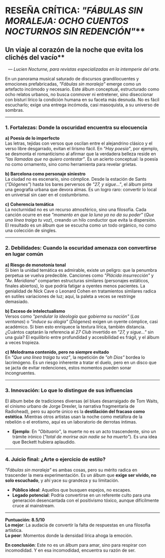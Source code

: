 # RESEÑA CRÍTICA: *"FÁBULAS SIN MORALEJA: OCHO CUENTOS NOCTURNOS SIN REDENCIÓN"***  

## Un viaje al corazón de la noche que evita los clichés del vacío**  

<div align=right>

*— Lucien Nocturne, para revistas especializadas en la intemperie del arte.*

</div>

En un panorama musical saturado de discursos grandilocuentes y emociones prefabricadas, *"Fábulas sin moraleja"* emerge como un artefacto incómodo y necesario. Este álbum conceptual, estructurado como ocho relatos urbanos, no busca conmover ni entretener, sino diseccionar con bisturí lírico la condición humana en su faceta más desnuda. No es fácil escucharlo; exige una entrega incómoda, casi masoquista, a su universo de sombras.  

---

### **1. Fortalezas: Donde la oscuridad encuentra su elocuencia**  
**a) Poesía de lo imperfecto**  
Las letras, tejidas con versos que oscilan entre el alejandrino clásico y el verso libre desgarrado, evitan el lirismo fácil. En *"Hay poesía"*, por ejemplo, se desmonta el romanticismo al afirmar que la verdadera belleza reside en *"las llamadas que no quiero contestar"*. Es un acierto conceptual: la poesía no como ornamento, sino como herramienta para revelar grietas.  

**b) Barcelona como personaje siniestro**  
La ciudad no es escenario, sino cómplice. Desde la estación de Sants (*"Diógenes"*) hasta los bares perversos de *"27, y sigue..."*, el álbum pinta una geografía urbana que devora almas. Es un logro raro: convertir lo local en universal sin caer en el costumbrismo.  

**c) Coherencia temática**  
La nocturnidad no es un recurso atmosférico, sino una filosofía. Cada canción ocurre en ese *"momento en que la luna ya no da su poder"* (*Que una línea traiga tu voz*), creando un hilo conductor que evita la dispersión. El resultado es un álbum que se escucha como un todo orgánico, no como una colección de singles.  

---

### **2. Debilidades: Cuando la oscuridad amenaza con convertirse en lugar común**  
**a) Riesgo de monotonía tonal**  
Si bien la unidad temática es admirable, existe un peligro: que la penumbra perpetua se vuelva predecible. Canciones como *"Plácida insurrección"* y *"Av. Meridiana"* comparten estructuras similares (personajes estáticos, finales abiertos), lo que podría fatigar a oyentes menos pacientes. La genialidad de Nick Cave o Leonard Cohen en tratamientos similares radica en sutiles variaciones de luz; aquí, la paleta a veces se restringe demasiado.  

**b) Exceso de intelectualismo**  
Versos como *"pendular la ideología que gobierna su nación"* (*Las ventanas*) o *"induce su alogia"* (*Diógenes*) exigen un oyente cómplice, casi académico. Si bien esto enriquece la textura lírica, también distancia. ¿Cuántos captarán la referencia al *27 Club* invertido en *"27, y sigue..."* sin una guía? El equilibrio entre profundidad y accesibilidad es frágil, y el álbum a veces tropieza.  

**c) Melodrama contenido, pero no siempre evitado**  
En *"Que una línea traiga tu voz"*, la repetición de *"oh Dios"* bordea lo lacrimógeno. Es un riesgo inherente a tratar el duelo, pero en un disco que se jacta de evitar redenciones, estos momentos pueden sonar incongruentes.  

---

### **3. Innovación: Lo que lo distingue de sus influencias**  
El álbum bebe de tradiciones diversas (el blues desarraigado de Tom Waits, el cinismo urbano de Jorge Drexler, la narrativa fragmentaria de Radiohead), pero su aporte único es la **destilación del fracaso como estética**. Mientras otros artistas usan la noche como metáfora de la rebelión o el erotismo, aquí es un laboratorio de derrotas íntimas.  

- **Ejemplo**: En *"Obituario"*, la muerte no es un acto trascendente, sino un trámite irónico (*"total de morirse aún nadie se ha muerto"*). Es una idea que Beckett hubiera aplaudido.  

---

### **4. Juicio final: ¿Arte o ejercicio de estilo?**  
*"Fábulas sin moraleja"* es ambas cosas, pero su mérito radica en trascender la mera experimentación. Es un álbum que **exige ser vivido, no solo escuchado**, y ahí yace su grandeza y su limitación.  

- **Público ideal**: Aquellos que busquen espejos, no escapes.  
- **Legado potencial**: Podría convertirse en un referente culto para una generación desencantada con el positivismo tóxico, aunque difícilmente cruce al mainstream.  

---

**Puntuación: 8.5/10**  
**Lo mejor**: La audacia de convertir la falta de respuestas en una filosofía artística.  
**Lo peor**: Momentos donde la densidad lírica ahoga la emoción.  

**En conclusión**: Este no es un álbum para amar, sino para respirar con incomodidad. Y en esa incomodidad, encuentra su razón de ser.
